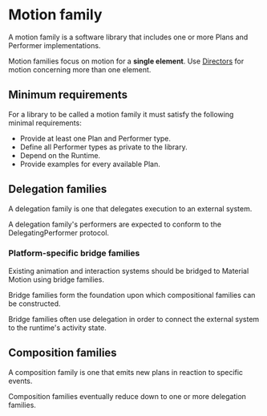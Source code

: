 # Motion family

A motion family is a software library that includes one or more Plans and Performer implementations.

Motion families focus on motion for a **single element**. Use [Directors](directors.md) for motion concerning more than one element.

## Minimum requirements

For a library to be called a motion family it must satisfy the following minimal requirements:

* Provide at least one Plan and Performer type.
* Define all Performer types as private to the library.
* Depend on the Runtime.
* Provide examples for every available Plan.

## Delegation families

A delegation family is one that delegates execution to an external system.

A delegation family's performers are expected to conform to the DelegatingPerformer protocol.

### Platform-specific bridge families

Existing animation and interaction systems should be bridged to Material Motion using bridge families.

Bridge families form the foundation upon which compositional families can be constructed.

Bridge families often use delegation in order to connect the external system to the runtime's activity state.

## Composition families

A composition family is one that emits new plans in reaction to specific events.

Composition families eventually reduce down to one or more delegation families.

